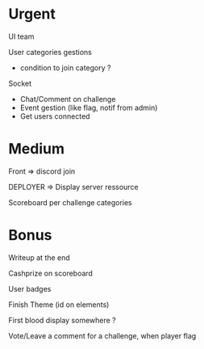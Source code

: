 # Urgent

UI team
  
User categories gestions
- condition to join category ?

Socket
- Chat/Comment on challenge
- Event gestion (like flag, notif from admin)
- Get users connected

# Medium

Front => discord join

DEPLOYER => Display server ressource

Scoreboard per challenge categories

# Bonus

Writeup at the end

Cashprize on scoreboard

User badges

Finish Theme (id on elements)

First blood display somewhere ?

Vote/Leave a comment for a challenge, when player flag

